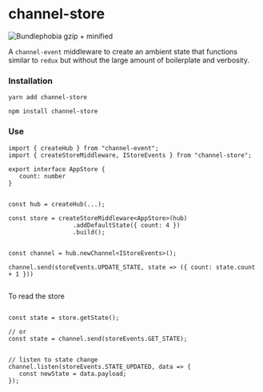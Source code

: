 # channel-store

![Bundlephobia gzip + minified](https://badgen.net/bundlephobia/minzip/channel-store)

A `channel-event` middleware to create an ambient state that functions similar to `redux` but without the large amount of boilerplate and verbosity.

### Installation

`yarn add channel-store`

`npm install channel-store`

### Use

``` tsx
import { createHub } from "channel-event";
import { createStoreMiddleware, IStoreEvents } from "channel-store";

export interface AppStore {
   count: number
}


const hub = createHub(...);

const store = createStoreMiddleware<AppStore>(hub)
                  .addDefaultState({ count: 4 })
                  .build();


const channel = hub.newChannel<IStoreEvents>();

channel.send(storeEvents.UPDATE_STATE, state => ({ count: state.count + 1 }))


```

To read the store 

``` tsx

const state = store.getState();

// or
const state = channel.send(storeEvents.GET_STATE);


// listen to state change
channel.listen(storeEvents.STATE_UPDATED, data => {
   const newState = data.payload;
});

```